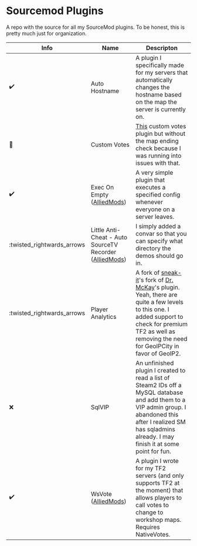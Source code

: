 # Sourcemod Plugins

A repo with the source for all my SourceMod plugins. To be honest, this is pretty much just for organization.

Info | Name | Descripton
---    | ---  | ---
:heavy_check_mark: | Auto Hostname | A plugin I specifically made for my servers that automatically changes the hostname based on the map the server is currently on.
:twisted_rightwards_arrows: | Custom Votes | [This](https://github.com/sneak-it/cvreduxmodified) custom votes plugin but without the map ending check because I was running into issues with that.
:heavy_check_mark: | Exec On Empty ([AlliedMods](https://forums.alliedmods.net/showthread.php?t=325949)) | A very simple plugin that executes a specified config whenever everyone on a server leaves.
:twisted_rightwards_arrows| Little Anti-Cheat - Auto SourceTV Recorder ([AlliedMods](https://forums.alliedmods.net/showpost.php?p=2709181&postcount=8)) | I simply added a convar so that you can specify what directory the demos should go in.
:twisted_rightwards_arrows | Player Analytics | A fork of [sneak-it](https://github.com/sneak-it/PlayerAnalytics)'s fork of [Dr. McKay](https://forums.alliedmods.net/showthread.php?t=230832)'s plugin. Yeah, there are quite a few levels to this one. I added support to check for premium TF2 as well as removing the need for GeoIPCity in favor of GeoIP2.
:x: | SqlVIP | An unfinished plugin I created to read a list of Steam2 IDs off a MySQL database and add them to a VIP admin group. I abandoned this after I realized SM has sqladmins already. I may finish it at some point for fun.
:heavy_check_mark: | WsVote ([AlliedMods](https://forums.alliedmods.net/showthread.php?p=2717878)) | A plugin I wrote for my TF2 servers (and only supports TF2 at the moment) that allows players to call votes to change to workshop maps. Requires NativeVotes.